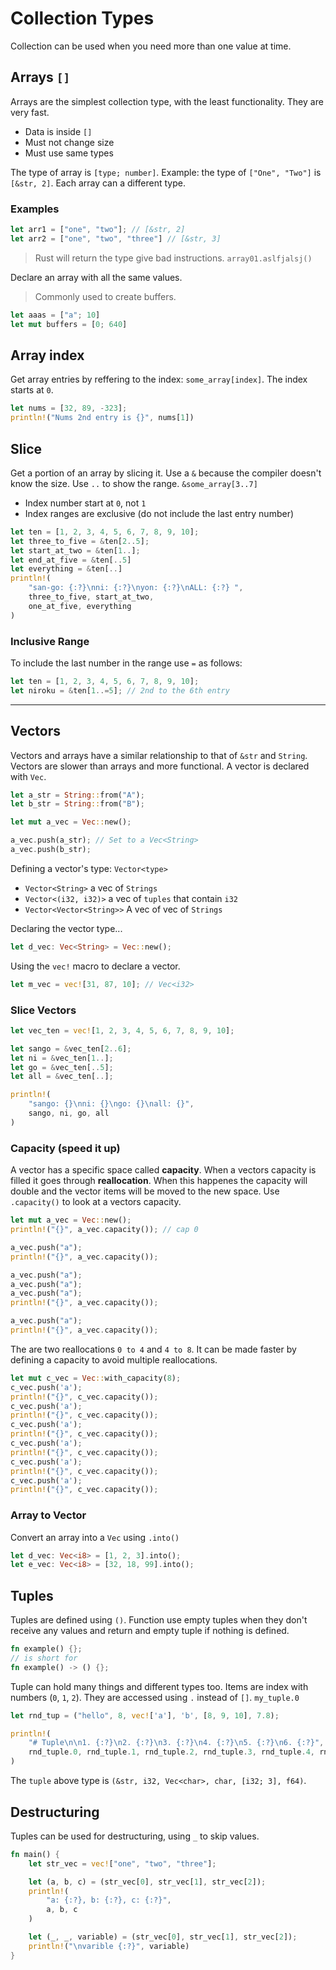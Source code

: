 # Collection Types

Collection can be used when you need more than one value at time.

## Arrays `[]`

Arrays are the simplest collection type, with the least functionality. They are very fast.

- Data is inside `[]`
- Must not change size
- Must use same types

The type of array is `[type; number]`. Example: the type of `["One", "Two"]` is `[&str, 2]`. Each array can a different type.

### Examples

```rust
let arr1 = ["one", "two"]; // [&str, 2]
let arr2 = ["one", "two", "three"] // [&str, 3]
```

> Rust will return the type give bad instructions. `array01.aslfjalsj()`

Declare an array with all the same values.

> Commonly used to create buffers. 

```rust
let aaas = ["a"; 10]
let mut buffers = [0; 640]
```

## Array index

Get array entries by reffering to the index: `some_array[index]`. The index starts at `0`. 
```rust
let nums = [32, 89, -323];
println!("Nums 2nd entry is {}", nums[1])
```

## Slice

Get a portion of an array by slicing it. Use a `&` because the compiler doesn't know the size. Use `..` to show the range. `&some_array[3..7]`

- Index number start at `0`, not `1`
- Index ranges are exclusive (do not include the last entry number)

```rust
let ten = [1, 2, 3, 4, 5, 6, 7, 8, 9, 10];
let three_to_five = &ten[2..5];
let start_at_two = &ten[1..];
let end_at_five = &ten[..5]
let everything = &ten[..]
println!(
    "san-go: {:?}\nni: {:?}\nyon: {:?}\nALL: {:?} ",
    three_to_five, start_at_two,
    one_at_five, everything
)
```

### Inclusive Range

To include the last number in the range use `=` as follows:

```rust
let ten = [1, 2, 3, 4, 5, 6, 7, 8, 9, 10];
let niroku = &ten[1..=5]; // 2nd to the 6th entry
```

---

## Vectors

Vectors and arrays have a similar relationship to that of `&str` and `String`. Vectors are slower than arrays and more functional. A vector is declared with `Vec`. 

```rust
let a_str = String::from("A");
let b_str = String::from("B");

let mut a_vec = Vec::new();

a_vec.push(a_str); // Set to a Vec<String>
a_vec.push(b_str);
```

Defining a vector's type: `Vector<type>`
- `Vector<String>` a vec of `Strings`
- `Vector<(i32, i32)>` a vec of `tuples` that contain `i32`
- `Vector<Vector<String>>` A vec of vec of `Strings`

Declaring the vector type...

```rust
let d_vec: Vec<String> = Vec::new();
```

Using the `vec!` macro to declare a vector.

```rust
let m_vec = vec![31, 87, 10]; // Vec<i32>
```

### Slice Vectors

```rust
let vec_ten = vec![1, 2, 3, 4, 5, 6, 7, 8, 9, 10];

let sango = &vec_ten[2..6];
let ni = &vec_ten[1..];
let go = &vec_ten[..5];
let all = &vec_ten[..];

println!(
    "sango: {}\nni: {}\ngo: {}\nall: {}",
    sango, ni, go, all
)
```

### Capacity (speed it up)

A vector has a specific space called **capacity**. When a vectors capacity is filled it goes through **reallocation**. When this happenes the capacity will double and the vector items will be moved to the new space. Use `.capacity()` to look at a vectors capacity.


```rust
let mut a_vec = Vec::new();
println!("{}", a_vec.capacity()); // cap 0

a_vec.push("a");
println!("{}", a_vec.capacity());

a_vec.push("a");
a_vec.push("a");
a_vec.push("a");
println!("{}", a_vec.capacity());

a_vec.push("a");
println!("{}", a_vec.capacity());
```

The are two reallocations `0 to 4` and `4 to 8`. It can be made faster by defining a capacity to avoid multiple reallocations.

```rust
let mut c_vec = Vec::with_capacity(8);
c_vec.push('a');
println!("{}", c_vec.capacity());
c_vec.push('a');
println!("{}", c_vec.capacity());
c_vec.push('a');
println!("{}", c_vec.capacity());
c_vec.push('a');
println!("{}", c_vec.capacity());
c_vec.push('a');
println!("{}", c_vec.capacity());
c_vec.push('a');
println!("{}", c_vec.capacity());
```

### Array to Vector

Convert an array into a `Vec` using `.into()`

```rust
let d_vec: Vec<i8> = [1, 2, 3].into();
let e_vec: Vec<i8> = [32, 18, 99].into();
```

## Tuples

Tuples are defined using `()`. Function use empty tuples when they don't receive any values and return and empty tuple if nothing is defined.

```rust
fn example() {};
// is short for
fn example() -> () {};
```

Tuple can hold many things and different types too. Items are index with numbers (`0`, `1`, `2`). They are accessed using `.` instead of `[]`. `my_tuple.0`

```rust
let rnd_tup = ("hello", 8, vec!['a'], 'b', [8, 9, 10], 7.8);

println!(
    "# Tuple\n\n1. {:?}\n2. {:?}\n3. {:?}\n4. {:?}\n5. {:?}\n6. {:?}",
    rnd_tuple.0, rnd_tuple.1, rnd_tuple.2, rnd_tuple.3, rnd_tuple.4, rnd_tuple.5
)
```

The `tuple` above type is `(&str, i32, Vec<char>, char, [i32; 3], f64)`.


## Destructuring

Tuples can be used for destructuring, using `_` to skip values.

```rust
fn main() {
    let str_vec = vec!["one", "two", "three"];

    let (a, b, c) = (str_vec[0], str_vec[1], str_vec[2]);
    println!(
        "a: {:?}, b: {:?}, c: {:?}",
        a, b, c
    )

    let (_, _, variable) = (str_vec[0], str_vec[1], str_vec[2]);
    println!("\nvarible {:?}", variable)
}
```
